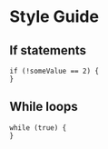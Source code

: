 # Style Guide

## If statements

    if (!someValue == 2) {
    }

## While loops

    while (true) {
    }

